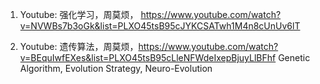 1. Youtube: 强化学习，周莫烦， https://www.youtube.com/watch?v=NVWBs7b3oGk&list=PLXO45tsB95cJYKCSATwh1M4n8cUnUv6lT 

2. Youtube: 遗传算法，周莫烦，https://www.youtube.com/watch?v=BEquIwfEXes&list=PLXO45tsB95cLleNFWdeIxepBjuyLlBFhf Genetic Algorithm, Evolution Strategy, Neuro-Evolution

